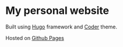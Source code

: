 # My personal website

Built using [Hugo](https://gohugo.io/) framework and [Coder](https://github.com/luizdepra/hugo-coder) theme.

Hosted on [Github Pages](https://pages.github.com/)
